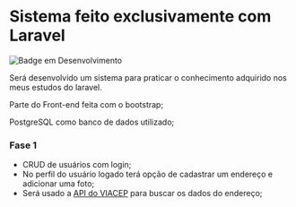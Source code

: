 # Sistema feito exclusivamente com Laravel

![Badge em Desenvolvimento](http://img.shields.io/static/v1?label=STATUS&message=EM%20DESENVOLVIMENTO&color=GREEN&style=for-the-badge)

Será desenvolvido um sistema para praticar o conhecimento adquirido nos meus estudos do laravel.

Parte do Front-end feita com o bootstrap;

PostgreSQL como banco de dados utilizado;

### Fase 1

-  CRUD de usuários com login;
-  No perfil do usuário logado terá opção de cadastrar um endereço e adicionar uma foto;
-  Será usado a [API do VIACEP](https://viacep.com.br/) para buscar os dados do endereço;
